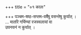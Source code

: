 +++
title = "०१ कालः"

+++
पञ्चम-षष्ठ-सप्तम-वर्षेषु वसन्तेषु कुर्यात् ।  
… मातरि गर्भिण्यां रजस्वलायां वा  
उपनयनं न कुर्यात् ।
